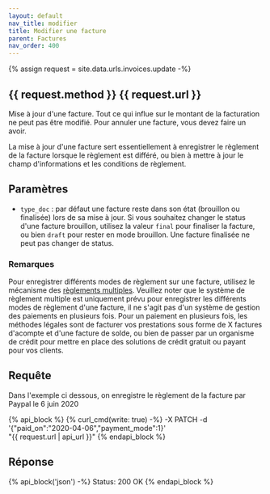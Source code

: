 ```yaml
---
layout: default
nav_title: modifier
title: Modifier une facture
parent: Factures
nav_order: 400
---
```

{% assign request = site.data.urls.invoices.update -%}
## {{ request.method }} {{ request.url }}

Mise à jour d'une facture. Tout ce qui influe sur le montant de la facturation ne peut pas être modifié. Pour annuler une facture, vous devez faire un avoir.

La mise à jour d'une facture sert essentiellement à enregistrer le règlement de la facture lorsque le règlement est différé, ou bien à mettre à jour le champ d'informations et les conditions de règlement.

## Paramètres

* `type_doc` : par défaut une facture reste dans son état (brouillon ou finalisée) lors de sa mise à jour. Si vous souhaitez changer le status d'une facture brouillon, utilisez la valeur `final` pour finaliser la facture, ou bien `draft` pour rester en mode brouillon. Une facture finalisée ne peut pas changer de status.

### Remarques

Pour enregistrer différents modes de règlement sur une facture, utilisez le mécanisme des [règlements multiples](/api/reglements). Veuillez noter que le système de règlement multiple est uniquement prévu pour enregistrer les différents modes de règlement d'une facture, il ne s'agit pas d'un système de gestion des paiements en plusieurs fois. Pour un paiement en plusieurs fois, les méthodes légales sont de facturer vos prestations sous forme de X factures d'acompte et d'une facture de solde, ou bien de passer par un organisme de crédit pour mettre en place des solutions de crédit gratuit ou payant pour vos clients.

## Requête

Dans l'exemple ci dessous, on enregistre le règlement de la facture par Paypal le 6 juin 2020

{% api_block %}
{% curl_cmd(write: true) -%}
-X PATCH -d '{"paid_on":"2020-04-06","payment_mode":1}' \
"{{ request.url | api_url }}"
{% endapi_block %}

## Réponse

{% api_block('json') -%}
Status: 200 OK
{% endapi_block %}
